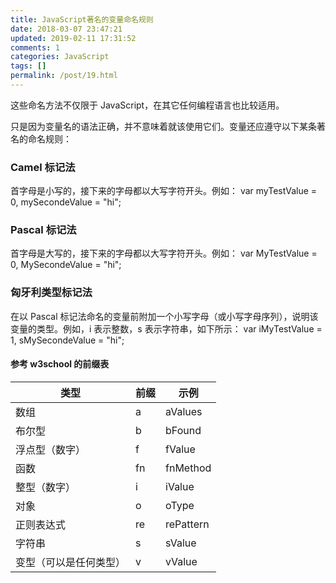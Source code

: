 ```yaml
---
title: JavaScript著名的变量命名规则
date: 2018-03-07 23:47:21
updated: 2019-02-11 17:31:52
comments: 1
categories: JavaScript
tags: []
permalink: /post/19.html
---
```


这些命名方法不仅限于 JavaScript，在其它任何编程语言也比较适用。

只是因为变量名的语法正确，并不意味着就该使用它们。变量还应遵守以下某条著名的命名规则：

<!--more-->

### Camel 标记法

首字母是小写的，接下来的字母都以大写字符开头。例如：
var myTestValue = 0, mySecondeValue = "hi";

### Pascal 标记法

首字母是大写的，接下来的字母都以大写字符开头。例如：
var MyTestValue = 0, MySecondeValue = "hi";

### 匈牙利类型标记法

在以 Pascal 标记法命名的变量前附加一个小写字母（或小写字母序列），说明该变量的类型。例如，i 表示整数，s 表示字符串，如下所示：
var iMyTestValue = 1, sMySecondeValue = "hi";

#### 参考 w3school 的前缀表

| 类型                   | 前缀 | 示例      |
| ---------------------- | ---- | --------- |
| 数组                   | a    | aValues   |
| 布尔型                 | b    | bFound    |
| 浮点型（数字）         | f    | fValue    |
| 函数                   | fn   | fnMethod  |
| 整型（数字）           | i    | iValue    |
| 对象                   | o    | oType     |
| 正则表达式             | re   | rePattern |
| 字符串                 | s    | sValue    |
| 变型（可以是任何类型） | v    | vValue    |
